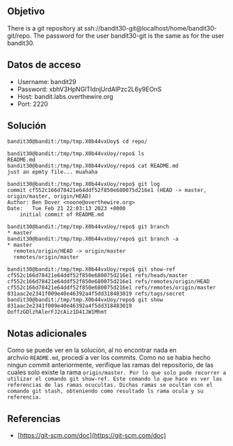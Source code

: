 ## Objetivo

There is a git repository at ssh://bandit30-git@localhost/home/bandit30-git/repo. The password for the user bandit30-git is the same as for the user bandit30.

## Datos de acceso

-   Username: bandit29
-   Password: xbhV3HpNGlTIdnjUrdAlPzc2L6y9EOnS
-   Host: bandit.labs.overthewire.org
-   Port: 2220

## Solución

```bash()
bandit30@bandit:/tmp/tmp.X0b44vxUoy$ cd repo/

bandit30@bandit:/tmp/tmp.X0b44vxUoy/repo$ ls
README.md
bandit30@bandit:/tmp/tmp.X0b44vxUoy/repo$ cat README.md 
just an epmty file... muahaha

bandit30@bandit:/tmp/tmp.X0b44vxUoy/repo$ git log
commit cf552c166d78421e64ddf52f850e680075d216e1 (HEAD -> master, origin/master, origin/HEAD)
Author: Ben Dover <noone@overthewire.org>
Date:   Tue Feb 21 22:03:13 2023 +0000
    initial commit of README.md
    
bandit30@bandit:/tmp/tmp.X0b44vxUoy/repo$ git branch
* master
bandit30@bandit:/tmp/tmp.X0b44vxUoy/repo$ git branch -a
* master
  remotes/origin/HEAD -> origin/master
  remotes/origin/master
  
bandit30@bandit:/tmp/tmp.X0b44vxUoy/repo$ git show-ref
cf552c166d78421e64ddf52f850e680075d216e1 refs/heads/master
cf552c166d78421e64ddf52f850e680075d216e1 refs/remotes/origin/HEAD
cf552c166d78421e64ddf52f850e680075d216e1 refs/remotes/origin/master
831aac2e2341f009e40e46392a4f5dd318483019 refs/tags/secret
bandit30@bandit:/tmp/tmp.X0b44vxUoy/repo$ git show 831aac2e2341f009e40e46392a4f5dd318483019
OoffzGDlzhAlerFJ2cAiz1D41JW1Mhmt

```

## Notas adicionales

Como se puede ver en la solución, al no encontrar nada en archvio `README.md`, procedí a ver los commits. Como no se habia hecho ningun commit anteriormente, verifique las ramas del repositorio, de las cuales solo existe la rama `origin/master. Por lo que solo pude recorrer a utilizar el comando git show-ref. Este comando lo que hace es ver las referencias de las ramas ocucultas. Dichas ramas se ocultan con el comando git stash, obteniendo como resultado ls rama ocula y su referencia.`

## Referencias

-   [https://git-scm.com/doc](https://git-scm.com/doc)